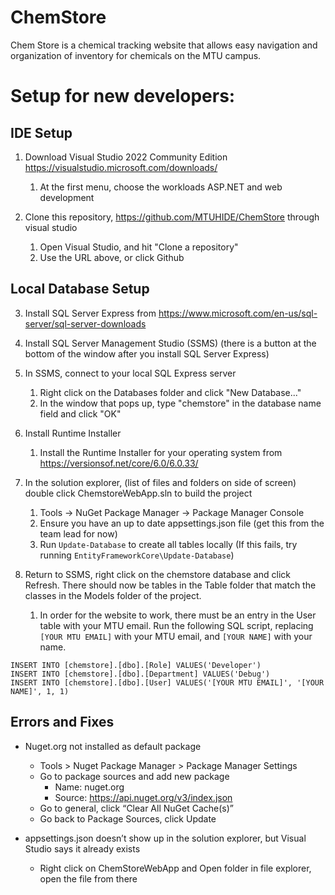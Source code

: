 # ChemStore
Chem Store is a chemical tracking website that allows easy navigation and organization of inventory for chemicals on the MTU campus.

# Setup for new developers:
## IDE Setup
1. Download Visual Studio 2022 Community Edition https://visualstudio.microsoft.com/downloads/
	1. At the first menu, choose the workloads
  ASP.NET and web development

2. Clone this repository, https://github.com/MTUHIDE/ChemStore through visual studio
	1. Open Visual Studio, and hit "Clone a repository"
	2. Use the URL above, or click Github


## Local Database Setup
3. Install SQL Server Express from https://www.microsoft.com/en-us/sql-server/sql-server-downloads


4. Install SQL Server Management Studio (SSMS) (there is a button at the bottom of the window after you install SQL Server Express)

5. In SSMS, connect to your local SQL Express server
	1. Right click on the Databases folder and click "New Database..."
	2. In the window that pops up, type "chemstore" in the database name field and click "OK"

6. Install Runtime Installer
   	1. Install the Runtime Installer for your operating system from https://versionsof.net/core/6.0/6.0.33/

8. In the solution explorer, (list of files and folders on side of screen) double click ChemstoreWebApp.sln to build the project
	1. Tools -> NuGet Package Manager -> Package Manager Console
	2. Ensure you have an up to date appsettings.json file (get this from the team lead for now)
	3. Run `Update-Database` to create all tables locally (If this fails, try running `EntityFrameworkCore\Update-Database`)

9. Return to SSMS, right click on the chemstore database and click Refresh. There should now be tables in the Table folder that match the classes in the Models folder of the project.
	1. In order for the website to work, there must be an entry in the User table with your MTU email. Run the following SQL script, replacing `[YOUR MTU EMAIL]` with your MTU email, and `[YOUR NAME]` with your name.

```
INSERT INTO [chemstore].[dbo].[Role] VALUES('Developer')
INSERT INTO [chemstore].[dbo].[Department] VALUES('Debug')
INSERT INTO [chemstore].[dbo].[User] VALUES('[YOUR MTU EMAIL]', '[YOUR NAME]', 1, 1)
```

## Errors and Fixes
* Nuget.org not installed as default package
	* Tools > Nuget Package Manager > Package Manager Settings
	* Go to package sources and add new package
		* Name: nuget.org
		* Source: https://api.nuget.org/v3/index.json
	* Go to general, click “Clear All NuGet Cache(s)”
	* Go back to Package Sources, click Update

* appsettings.json doesn’t show up in the solution explorer, but Visual Studio says it already exists
	* Right click on ChemStoreWebApp and Open folder in file explorer, open the file from there

